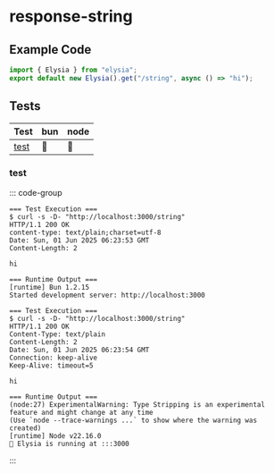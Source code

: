 # response-string

## Example Code

```typescript
import { Elysia } from "elysia";
export default new Elysia().get("/string", async () => "hi");


```

## Tests

| Test | bun | node |
| --- | --- | --- |
| [test](#test) | 🏃 | 🏃 |

### test

::: code-group

```text [bun]
=== Test Execution ===
$ curl -s -D- "http://localhost:3000/string"
HTTP/1.1 200 OK
content-type: text/plain;charset=utf-8
Date: Sun, 01 Jun 2025 06:23:53 GMT
Content-Length: 2

hi

=== Runtime Output ===
[runtime] Bun 1.2.15
Started development server: http://localhost:3000

```

```text [node]
=== Test Execution ===
$ curl -s -D- "http://localhost:3000/string"
HTTP/1.1 200 OK
Content-Type: text/plain
Content-Length: 2
Date: Sun, 01 Jun 2025 06:23:54 GMT
Connection: keep-alive
Keep-Alive: timeout=5

hi

=== Runtime Output ===
(node:27) ExperimentalWarning: Type Stripping is an experimental feature and might change at any time
(Use `node --trace-warnings ...` to show where the warning was created)
[runtime] Node v22.16.0
🦊 Elysia is running at :::3000

```

:::
